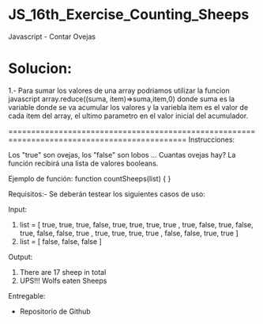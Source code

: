 # JS_16th_Exercise_Counting_Sheeps
Javascript - Contar Ovejas

# Solucion:
1.- Para sumar los valores de una array podriamos utilizar la funcion javascript
array.reduce((suma, item)=>suma,item,0)
donde suma es la variable donde se va acumular los valores
y la variebla item es el valor de cada item del array, el 
ultimo parametro en el valor inicial del acumulador.

=============================================================================================
Instrucciones: 

Los "true" son ovejas, los "false" son lobos ... Cuantas ovejas hay? La función recibirá una lista de valores booleans.

Ejemplo de función:
function countSheeps(list) { }

Requisitos:- Se deberán testear los siguientes casos de uso:

Input:
1) list = [ true,  true,  true,  false, true,  true,  true,  true , true,  false, true,  false, true,  false, false, true , true,  true,  true,  true , false, false, true,  true ]
2) list = [ false, false, false ]

Output:
1) There are 17 sheep in total
2) UPS!!! Wolfs eaten Sheeps

Entregable:
- Repositorio de Github